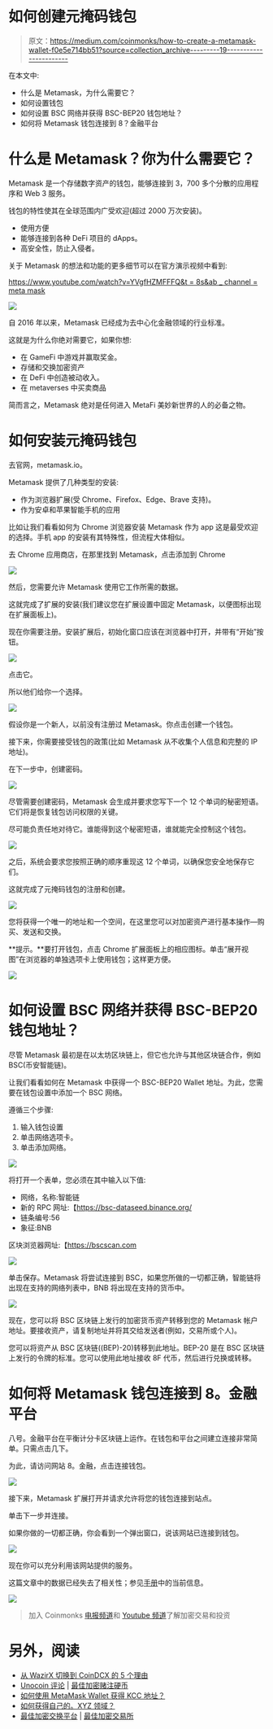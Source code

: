 # 如何创建元掩码钱包

> 原文：<https://medium.com/coinmonks/how-to-create-a-metamask-wallet-f0e5e714bb51?source=collection_archive---------19----------------------->

在本文中:

*   什么是 Metamask，为什么需要它？
*   如何设置钱包
*   如何设置 BSC 网络并获得 BSC-BEP20 钱包地址？
*   如何将 Metamask 钱包连接到 8？金融平台

# 什么是 Metamask？你为什么需要它？

Metamask 是一个存储数字资产的钱包，能够连接到 3，700 多个分散的应用程序和 Web 3 服务。

钱包的特性使其在全球范围内广受欢迎(超过 2000 万次安装)。

*   使用方便
*   能够连接到各种 DeFi 项目的 dApps。
*   高安全性，防止入侵者。

关于 Metamask 的想法和功能的更多细节可以在官方演示视频中看到:

[https://www.youtube.com/watch?v=YVgfHZMFFFQ&t = 8s&ab _ channel = meta mask](https://www.youtube.com/watch?v=YVgfHZMFFFQ&t=8s&ab_channel=MetaMask)

![](img/b6eef832e5555f5d242a82d49dd008a3.png)

自 2016 年以来，Metamask 已经成为去中心化金融领域的行业标准。

这就是为什么你绝对需要它，如果你想:

*   在 GameFi 中游戏并赢取奖金。
*   存储和交换加密资产
*   在 DeFi 中创造被动收入。
*   在 metaverses 中买卖商品

简而言之，Metamask 绝对是任何进入 MetaFi 美妙新世界的人的必备之物。

# 如何安装元掩码钱包

去官网，metamask.io。

Metamask 提供了几种类型的安装:

*   作为浏览器扩展(受 Chrome、Firefox、Edge、Brave 支持)。
*   作为安卓和苹果智能手机的应用

比如让我们看看如何为 Chrome 浏览器安装 Metamask 作为 app 这是最受欢迎的选择。手机 app 的安装有其特殊性，但流程大体相似。

去 Chrome 应用商店，在那里找到 Metamask，点击添加到 Chrome

![](img/64b3be84bbc038d6b8675a875be064af.png)

然后，您需要允许 Metamask 使用它工作所需的数据。

这就完成了扩展的安装(我们建议您在扩展设置中固定 Metamask，以便图标出现在扩展面板上)。

现在你需要注册。安装扩展后，初始化窗口应该在浏览器中打开，并带有“开始”按钮。

![](img/560960326296b58a303a4935e40fec02.png)

点击它。

所以他们给你一个选择。

![](img/fa583dba93c56c4c51d6016799975a73.png)

假设你是一个新人，以前没有注册过 Metamask。你点击创建一个钱包。

接下来，你需要接受钱包的政策(比如 Metamask 从不收集个人信息和完整的 IP 地址)。

在下一步中，创建密码。

![](img/f18ed3683ed2ade3bb1735df0ae4de12.png)

尽管需要创建密码，Metamask 会生成并要求您写下一个 12 个单词的秘密短语。它们将是恢复钱包访问权限的关键。

尽可能负责任地对待它。谁能得到这个秘密短语，谁就能完全控制这个钱包。

![](img/7e1bd3170136c00b14d38edfbab8ab99.png)

之后，系统会要求您按照正确的顺序重现这 12 个单词，以确保您安全地保存它们。

这就完成了元掩码钱包的注册和创建。

![](img/3708d0d7a388059e3dbf6d8202b9ad77.png)

您将获得一个唯一的地址和一个空间，在这里您可以对加密资产进行基本操作—购买、发送和交换。

**提示。**要打开钱包，点击 Chrome 扩展面板上的相应图标。单击“展开视图”在浏览器的单独选项卡上使用钱包；这样更方便。

![](img/06363046d2ad64a72de5284835b49c39.png)

# 如何设置 BSC 网络并获得 BSC-BEP20 钱包地址？

尽管 Metamask 最初是在以太坊区块链上，但它也允许与其他区块链合作，例如 BSC(币安智能链)。

让我们看看如何在 Metamask 中获得一个 BSC-BEP20 Wallet 地址。为此，您需要在钱包设置中添加一个 BSC 网络。

遵循三个步骤:

1.  输入钱包设置
2.  单击网络选项卡。
3.  单击添加网络。

![](img/64337f5798681a00ed2ee1fbcbca9d3c.png)

将打开一个表单，您必须在其中输入以下值:

*   网络，名称:智能链
*   新的 RPC 网址:【https://bsc-dataseed.binance.org/ 
*   链条编号:56
*   象征:BNB

区块浏览器网址:【https://bscscan.com 

![](img/8d8d1503f708700d702b471a694336a2.png)

单击保存。Metamask 将尝试连接到 BSC，如果您所做的一切都正确，智能链将出现在支持的网络列表中，BNB 将出现在支持的货币中。

![](img/83fceab03572eab6610d43d70accf354.png)

现在，您可以将 BSC 区块链上发行的加密货币资产转移到您的 Metamask 帐户地址。要接收资产，请复制地址并将其交给发送者(例如，交易所或个人)。

您可以将资产从 BSC 区块链((BEP)-20)转移到此地址。BEP-20 是在 BSC 区块链上发行的令牌的标准。您可以使用此地址接收 8F 代币，然后进行兑换或转移。

# 如何将 Metamask 钱包连接到 8。金融平台

八号。金融平台在平衡计分卡区块链上运作。在钱包和平台之间建立连接非常简单。只需点击几下。

为此，请访问网站 8。金融，点击连接钱包。

![](img/90d5544a10b8e2a23ec484d0b71b168e.png)

接下来，Metamask 扩展打开并请求允许将您的钱包连接到站点。

单击下一步并连接。

如果你做的一切都正确，你会看到一个弹出窗口，说该网站已连接到钱包。

![](img/a84a3f72307b41a0dccea60f299ad758.png)

现在你可以充分利用该网站提供的服务。

这篇文章中的数据已经失去了相关性；参见[手册](https://8-finance.gitbook.io/wiki-eng/about/what-is-8.finance)中的当前信息。

![](img/cc6f43b69d62050b1ecd769ab88f1d05.png)

> 加入 Coinmonks [电报频道](https://t.me/coincodecap)和 [Youtube 频道](https://www.youtube.com/c/coinmonks/videos)了解加密交易和投资

# 另外，阅读

*   [从 WazirX 切换到 CoinDCX 的 5 个理由](https://coincodecap.com/reasons-to-switch-from-wazirx-to-coindcx)
*   [Unocoin 评论](https://coincodecap.com/unocoin-review) | [最佳加密赌注硬币](https://coincodecap.com/best-crypto-staking-coins)
*   [如何使用 MetaMask Wallet 获得 KCC 地址？](https://coincodecap.com/kcc-address-metamask)
*   [如何获得自己的。XYZ 领域？](https://coincodecap.com/xyz-domain)
*   [最佳加密交换平台](https://coincodecap.com/best-crypto-swap-platforms) | [最佳加密交易所](https://coincodecap.com/crypto-exchange)
